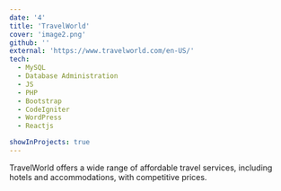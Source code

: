 ```yaml
---
date: '4'
title: 'TravelWorld'
cover: 'image2.png'
github: ''
external: 'https://www.travelworld.com/en-US/'
tech:
  - MySQL
  - Database Administration
  - JS
  - PHP
  - Bootstrap
  - CodeIgniter
  - WordPress
  - Reactjs

showInProjects: true
---
```


TravelWorld offers a wide range of affordable travel services, including hotels and accommodations, with competitive prices.
